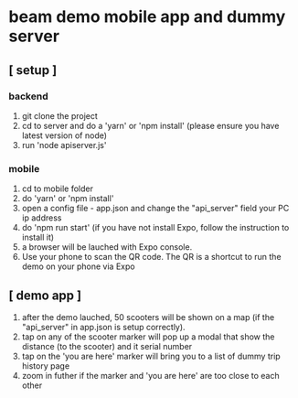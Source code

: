 # beam demo mobile app and dummy server
## [ setup ]
### backend
1. git clone the project
2. cd to server and do a 'yarn' or 'npm install' (please ensure you have latest version of node)
3. run 'node apiserver.js'
### mobile
1. cd to mobile folder
2. do 'yarn' or 'npm install'
3. open a config file - app.json and change the "api_server" field your PC ip address
4. do 'npm run start' (if you have not install Expo, follow the instruction to install it)
5. a browser will be lauched with Expo console. 
6. Use your phone to scan the QR code. The QR is a shortcut to run the demo on your phone via Expo

## [ demo app ]
1. after the demo lauched, 50 scooters will be shown on a map (if the "api_server" in app.json is setup correctly).
2. tap on any of the scooter marker will pop up a modal that show the distance (to the scooter) and it serial number
3. tap on the 'you are here' marker will bring you to a list of dummy trip history page
4. zoom in futher if the marker and 'you are here' are too close to each other
